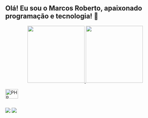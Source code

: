 ## Olá! Eu sou o Marcos Roberto, apaixonado programação e tecnologia! 🖖
<div align="center">
  <a href="https://github.com/marcolamr">
  <img height="180em" src="https://github-readme-stats.vercel.app/api?username=marcolamr&show_icons=true&theme=material-palenight&include_all_commits=true&count_private=true"/>
  <img height="180em" src="https://github-readme-stats.vercel.app/api/top-langs/?username=marcolamr&layout=compact&langs_count=7&theme=material-palenight"/>
</div>
<div style="display: inline_block"><br>
  <img align="center" alt="PHP" height="30" width="40" src=https://img.shields.io/badge/PHP-777BB4?style=for-the-badge&logo=php&logoColor=white">
</div>
  
  ##
 
<div> 
  <a href="mailto:marcola.mr@gmail.com"><img src="https://img.shields.io/badge/-Gmail-%23333?style=for-the-badge&logo=gmail&logoColor=white" target="_blank"></a>
  <a href="https://www.linkedin.com/in/marcosnascimento" target="_blank"><img src="https://img.shields.io/badge/-LinkedIn-%230077B5?style=for-the-badge&logo=linkedin&logoColor=white" target="_blank"></a> 
 
</div>
